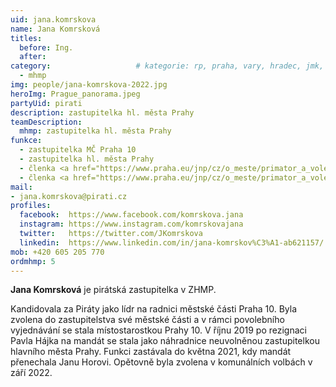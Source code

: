 ```yaml
---
uid: jana.komrskova
name: Jana Komrsková
titles:
  before: Ing. 
  after:
category:                 	# kategorie: rp, praha, vary, hradec, jmk, senat
  - mhmp
img: people/jana-komrskova-2022.jpg
heroImg: Prague_panorama.jpeg
partyUid: pirati
description: zastupitelka hl. města Prahy
teamDescription:
  mhmp: zastupitelka hl. města Prahy
funkce:
  - zastupitelka MČ Praha 10
  - zastupitelka hl. města Prahy 
  - členka <a href="https://www.praha.eu/jnp/cz/o_meste/primator_a_volene_organy/zastupitelstvo/vybory_zastupitelstva/index.html?committeeId=36673">kontrolního výboru ZHMP</a>
  - členka <a href="https://www.praha.eu/jnp/cz/o_meste/primator_a_volene_organy/zastupitelstvo/vybory_zastupitelstva/index.html?committeeId=36675">Výboru pro výchovu a vzdělávání ZHMP ZHMP</a>
mail:
- jana.komrskova@pirati.cz
profiles:
  facebook:  https://www.facebook.com/komrskova.jana
  instagram: https://www.instagram.com/komrskovajana
  twitter:   https://twitter.com/JKomrskova
  linkedin:  https://www.linkedin.com/in/jana-komrskov%C3%A1-ab621157/
mob: +420 605 205 770
ordmhmp: 5
---
```


**Jana Komrsková** je pirátská zastupitelka v ZHMP.

Kandidovala za Piráty jako lídr na radnici městské části Praha 10. Byla zvolena do zastupitelstva své městské části a v rámci povolebního vyjednávání se stala místostarostkou Prahy 10. V říjnu 2019 po rezignaci Pavla Hájka na mandát se stala jako náhradnice neuvolněnou zastupitelkou hlavního města Prahy. Funkci zastávala do května 2021, kdy mandát přenechala Janu Horovi. Opětovně byla zvolena v komunálních volbách v září 2022.
